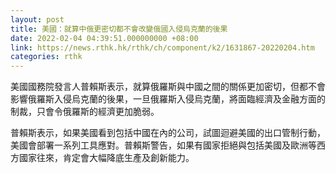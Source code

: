 ```yaml
---
layout: post
title: 美國：就算中俄更密切都不會改變俄國入侵烏克蘭的後果
date: 2022-02-04 04:39:51.000000000 +08:00
link: https://news.rthk.hk/rthk/ch/component/k2/1631867-20220204.htm
categories: rthk
---
```


美國國務院發言人普賴斯表示，就算俄羅斯與中國之間的關係更加密切，但都不會影響俄羅斯入侵烏克蘭的後果，一旦俄羅斯入侵烏克蘭，將面臨經濟及金融方面的制裁，只會令俄羅斯的經濟更加脆弱。

普賴斯表示，如果美國看到包括中國在內的公司，試圖迴避美國的出口管制行動，美國會部署一系列工具應對。普賴斯警告，如果有國家拒絕與包括美國及歐洲等西方國家往來，肯定會大幅降底生產及創新能力。

